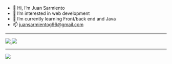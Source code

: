 - 👋 Hi, I’m Juan Sarmiento
- 👀 I’m interested in web development
- 🌱 I’m currently learning Front/back end and Java
- 📫 juansarmientog96@gmail.com

<hr>
<div>
  <a href="https://www.instagram.com/juansarmiento96/%22%3E">
           <img src="https://img.shields.io/badge/Instagram-fc6484?style=for-the-badge&logo=Instagram&logoColor=white%22%3E"</img>
  </a>
  <a href="mailto:juansarmientog96@gmail.com">
  <img src="https://img.shields.io/badge/Gmail-d43000?style=for-the-badge&logo=Gmail&logoColor=white%22%3E"</img>
   </a>
</div>
<hr>
<img src="https://github-readme-stats.vercel.app/api?username=JuansARG&show_icons=true&theme=transparent"></img>
